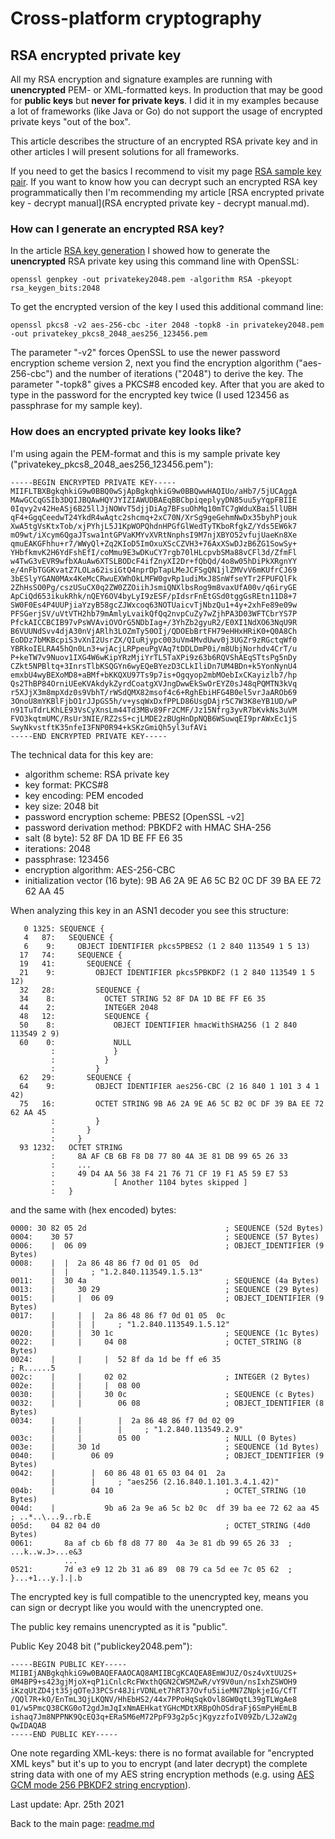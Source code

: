 # Cross-platform cryptography

## RSA encrypted private key

All my RSA encryption and signature examples are running with **unencrypted** PEM- or XML-formatted keys. In production that may be good for **public keys** but **never for private keys**. I did it in my examples because a lot of frameworks (like Java or Go) do not support the usage of encrypted private keys "out of the box".

This article describes the structure of an encrypted RSA private key and in other articles I will present solutions for all frameworks.

If you need to get the basics I recommend to visit my page [RSA sample key pair](rsa_sample_keypair.md). If you want to know how you can decrypt such an encrypted RSA key programmatically then I'm recommending my article [RSA encrypted private key - decrypt manual](RSA encrypted private key - decrypt manual.md).

### How can I generate an encrypted RSA key?

In the article [RSA key generation](rsa_key_generation.md) I showed how to generate the **unencrypted** RSA private key using this command line with OpenSSL:

```plaintext
openssl genpkey -out privatekey2048.pem -algorithm RSA -pkeyopt rsa_keygen_bits:2048
```

To get the encrypted version of the key I used this additional command line:

```plaintext
openssl pkcs8 -v2 aes-256-cbc -iter 2048 -topk8 -in privatekey2048.pem -out privatekey_pkcs8_2048_aes256_123456.pem
```

The parameter "-v2" forces OpenSSL to use the newer password encryption scheme version 2, next you find the encryption algorithm ("aes-256-cbc") and the number of iterations ("2048") to derive the key. The parameter "-topk8" gives a PKCS#8 encoded key. After that you are aked to type in the password for the encrypted key twice (I used 123456 as passphrase for my sample key).

### How does an encrypted private key looks like? 

I'm using again the PEM-format and this is my sample private key ("privatekey_pkcs8_2048_aes256_123456.pem"):

```plaintext
-----BEGIN ENCRYPTED PRIVATE KEY-----
MIIFLTBXBgkqhkiG9w0BBQ0wSjApBgkqhkiG9w0BBQwwHAQIUo/aHb7/5jUCAggA
MAwGCCqGSIb3DQIJBQAwHQYJYIZIAWUDBAEqBBCbpiqeplyyDN85uu5yYqpFBIIE
0Iqvy2v42HeASj6B25llJjNOWvT5djjDiAg7BFsuOhMq10mTC7gWduXBai5llUBH
qF4+GgqCeedwT24YkdR4wAqtc2shcmq+2xC70N/XrSg9geGehmNwDx35byhPjouk
XwA5tgVsKtxTob/xjPYhjL5J1KpWOPQhdnHPGfGlWedTyTKboRfgkZ/Yds5EW6k7
mO9wt/iXcym6QgaJTswa1ntGPVaKMYvXVRtNnphsI9M7njXBYO52vfujUaeKn8Xe
qmuEAKGFhhu+r7/WWyQl+Zq2KIoD5ImOxuXScCZVH3+76AxXSwDJzB6ZG1SowSy+
YHbfkmvK2H6YdFshEfI/coMmu9E3wDKuCY7rgb70lHLcpvbSMa88vCFl3d/ZfmFl
w4TwG3vEVR9wfbXAuAw6XTSLBODcF4ifZnyXI2Dr+fQbQd/4o8w05hDiPkXRgnYY
e/4nFbTGGKvatZ7LOLa62isiGtQ4nprDpTapLMeJCFSgQN1jlZMVvV6mKUfrCJ69
3bESlyYGAN0MAx4KeMcCRwuEXWhOkLMFW0gvRp1udiMxJ8SnWfseYTr2FPUFQlFk
2ZhHsSO0Pg/cszUSuCX0q2ZW0ZZOiihJsmiQNXlbsRog9m8vaxUfA00v/q6iryGE
ApCiQd653ikukRhk/nQEY6OV4byLyI9zESF/pIdsrFnEtGSd0tggGsREtn11D8+7
SW0F0Es4P4UUPjiaYzyB58gcZJWxcoq63NOTUaicvTjNbzQu1+4y+2xhFe89e09w
PFSGerjSV/uVtVTH2hb79mAmlyLvaikQfQq2nvpCuZy7wZjhPA3D03WFTCbrYS7P
PfckAICCBCIB97vPsWVAviOVOrG5NDbIag+/3YhZb2gyuR2/E0XI1NdXO63NqU9R
B6VUUNdSvv4djA30nVjARlh3LOZmTy50OIj/QDOEbBrtFH79eHHxHRiK0+Q0A8Ch
EoDDz7bMKBcpiS3vXnI2UsrZX/QIuRjypc003uVm4MvdUwv0j3UGZr9zRGctqWf0
YBRkoIELRA45hQn0Ln3+wjAcjLRPpeuPgVAq7tDDLDmP0i/m8UbjNorhdv4CrT/u
P+keTW7v9Nuov1IXG4W6wKipYRzMjiYrTL5TaXPi9z63b6RQVShAEqSTtsPg5nDy
CZkt5NPBltq+3InrsTlbKSQGYn6wyEQeBYezD3CLkIliDn7UM4BDn+k5YonNynU4
emxbU4wyBEXoMD8+aBMf+bKKQXU97Ts9p7is+Ogqyop2mbMOebIxCKayizlb7/hp
Qs2ThBP84OrniUEeKVAkdykZyrdCoatgXVJngDwwEkSwOrEYZ0sJ48qPQMTN3kVq
r5XJjX3m8mpXdz0s9VbhT/rWSdQMX82msof4c6+RghEbiHFG4B0el5vrJaAROb69
3OnoU8mYKBlFjbO1rJJpGS5h/v+ysqWxDxfPPLD86UsgDAjr5C7W3K8eYB1UD/wP
n91TuTdrLKhLE93VsCyXnsLm44Td3MBv89Fr2CMF/Jz15Nfrg3yvR7bKvkNs3uVM
FVO3kqtmUMC/RsUr3NIE/RZ2sS+cjLMDE2zBUgHnDpNQB6WSuwqEI9prAWxEc1jS
SwyNkvstftK35nfeI3FNP0R94+kSKzGmiQh5yl3ufAVi
-----END ENCRYPTED PRIVATE KEY-----
```

The technical data for this key are:
* algorithm scheme: RSA private key
* key format: PKCS#8
* key encoding: PEM encoded
* key size: 2048 bit
* password encryption scheme: PBES2 [OpenSSL -v2]
* password derivation method: PBKDF2 with HMAC SHA-256
* salt (8 byte): 52 8F DA 1D BE FF E6 35
* iterations: 2048
* passphrase: 123456
* encryption algorithm: AES-256-CBC
* initialization vector (16 byte): 9B A6 2A 9E A6 5C B2 0C DF 39 BA EE 72 62 AA 45

When analyzing this key in an ASN1 decoder you see this structure:

```plaintext
   0 1325: SEQUENCE {
   4   87:   SEQUENCE {
   6    9:     OBJECT IDENTIFIER pkcs5PBES2 (1 2 840 113549 1 5 13)
  17   74:     SEQUENCE {
  19   41:       SEQUENCE {
  21    9:         OBJECT IDENTIFIER pkcs5PBKDF2 (1 2 840 113549 1 5 12)
  32   28:         SEQUENCE {
  34    8:           OCTET STRING 52 8F DA 1D BE FF E6 35
  44    2:           INTEGER 2048
  48   12:           SEQUENCE {
  50    8:             OBJECT IDENTIFIER hmacWithSHA256 (1 2 840 113549 2 9)
  60    0:             NULL
         :             }
         :           }
         :         }
  62   29:       SEQUENCE {
  64    9:         OBJECT IDENTIFIER aes256-CBC (2 16 840 1 101 3 4 1 42)
  75   16:         OCTET STRING 9B A6 2A 9E A6 5C B2 0C DF 39 BA EE 72 62 AA 45
         :         }
         :       }
         :     }
  93 1232:   OCTET STRING
         :     8A AF CB 6B F8 D8 77 80 4A 3E 81 DB 99 65 26 33
         :     ...
         :     49 D4 AA 56 38 F4 21 76 71 CF 19 F1 A5 59 E7 53
         :             [ Another 1104 bytes skipped ]
         :   }
```

and the same with (hex encoded) bytes:

```plaintext
0000: 30 82 05 2d                               ; SEQUENCE (52d Bytes)
0004:    30 57                                  ; SEQUENCE (57 Bytes)
0006:    |  06 09                               ; OBJECT_IDENTIFIER (9 Bytes)
0008:    |  |  2a 86 48 86 f7 0d 01 05  0d
         |  |     ; "1.2.840.113549.1.5.13"
0011:    |  30 4a                               ; SEQUENCE (4a Bytes)
0013:    |     30 29                            ; SEQUENCE (29 Bytes)
0015:    |     |  06 09                         ; OBJECT_IDENTIFIER (9 Bytes)
0017:    |     |  |  2a 86 48 86 f7 0d 01 05  0c
         |     |  |     ; "1.2.840.113549.1.5.12"
0020:    |     |  30 1c                         ; SEQUENCE (1c Bytes)
0022:    |     |     04 08                      ; OCTET_STRING (8 Bytes)
0024:    |     |     |  52 8f da 1d be ff e6 35                           ; R......5
002c:    |     |     02 02                      ; INTEGER (2 Bytes)
002e:    |     |     |  08 00
0030:    |     |     30 0c                      ; SEQUENCE (c Bytes)
0032:    |     |        06 08                   ; OBJECT_IDENTIFIER (8 Bytes)
0034:    |     |        |  2a 86 48 86 f7 0d 02 09
         |     |        |     ; "1.2.840.113549.2.9"
003c:    |     |        05 00                   ; NULL (0 Bytes)
003e:    |     30 1d                            ; SEQUENCE (1d Bytes)
0040:    |        06 09                         ; OBJECT_IDENTIFIER (9 Bytes)
0042:    |        |  60 86 48 01 65 03 04 01  2a
         |        |     ; "aes256 (2.16.840.1.101.3.4.1.42)"
004b:    |        04 10                         ; OCTET_STRING (10 Bytes)
004d:    |           9b a6 2a 9e a6 5c b2 0c  df 39 ba ee 72 62 aa 45  ; ..*..\...9..rb.E
005d:    04 82 04 d0                            ; OCTET_STRING (4d0 Bytes)
0061:       8a af cb 6b f8 d8 77 80  4a 3e 81 db 99 65 26 33  ; ...k..w.J>...e&3
            ...
0521:       7d e3 e9 12 2b 31 a6 89  08 79 ca 5d ee 7c 05 62  ; }...+1...y.].|.b
```

The encrypted key is full compatible to the unencrypted key, means you can sign or decrypt like you would with the unencrypted one.

The public key remains unencrypted as it is "public".

Public Key 2048 bit ("publickey2048.pem"):

```plaintext
-----BEGIN PUBLIC KEY-----
MIIBIjANBgkqhkiG9w0BAQEFAAOCAQ8AMIIBCgKCAQEA8EmWJUZ/Osz4vXtUU2S+
0M4BP9+s423gjMjoX+qP1iCnlcRcFWxthQGN2CWSMZwR/vY9V0un/nsIxhZSWOH9
iKzqUtZD4jt35jqOTeJ3PCSr48JirVDNLet7hRT37Ovfu5iieMN7ZNpkjeIG/CfT
/QQl7R+kO/EnTmL3QjLKQNV/HhEbHS2/44x7PPoHqSqkOvl8GW0qtL39gTLWgAe8
01/w5PmcQ38CKG0oT2gdJmJqIxNmAEHkatYGHcMDtXRBpOhOSdraFj6SmPyHEmLB
ishaq7Jm8NPPNK9QcEQ3q+ERa5M6eM72PpF93g2p5cjKgyzzfoIV09Zb/LJ2aW2g
QwIDAQAB
-----END PUBLIC KEY-----
```

One note regarding XML-keys: there is no format available for "encrypted XML keys" but it's up to you to encrypt (and later decrypt) the complete string data with one of my AES string encryption methods (e.g. using [AES GCM mode 256 PBKDF2 string encryption](aes_gcm_256_pbkdf2_string_encryption.md)).

Last update: Apr. 25th 2021

Back to the main page: [readme.md](../readme.md)